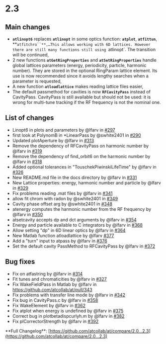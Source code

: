 
# 2.3
## Main changes
-  **`atlinopt6`** replaces **`atlinopt`** in some optics function: **`atplot`**, **`atfittun`**, **`atfitchro``**,…This allows working with 6D lattices. However there are still many functions still using `atlinopt`. The transition will be continued, 
-  2 new functions **`atGetRingProperties`** and **`atSetRingProperties`** handle global lattices parameters (energy, periodicity, particle, harmonic number). They are stored in the optional RingParam lattice element. Its use is now recommended since it avoids lengthy searches when a parameter is requested, 
-  A new function **`atloadlattice`** makes reading lattice files easier, 
-  The default passmethod for cavities is now **`RFCavityPass`** instead of CavityPass. CavityPass is still available but should not be used: it is wrong for multi\-tune tracking if the RF frequency is not the nominal one. 
## List of changes
-  Linopt6 in plots and parameters by @lfarv in [\#297](https://github.com/atcollab/at/pull/297) 
-  first look at PolynomB in \*LinearPass by @swhite2401 in [\#290](https://github.com/atcollab/at/pull/290) 
-  Updated plotAperture by @lfarv in [\#313](https://github.com/atcollab/at/pull/313) 
-  Remove the dependency of RFCavityPass on harmonic number by @lfarv in [\#319](https://github.com/atcollab/at/pull/319) 
-  Remove the dependency of find\_orbit6 on the harmonic number by @lfarv in [\#318](https://github.com/atcollab/at/pull/318) 
-  Added optional tolerances in "TouschekPiwinskiLifeTime" by @lfarv in [\#326](https://github.com/atcollab/at/pull/326) 
-  New README.md file in the docs directory by @lfarv in [\#331](https://github.com/atcollab/at/pull/331) 
-  New Lattice properties: energy, harmonic number and particle by @lfarv in [\#329](https://github.com/atcollab/at/pull/329) 
-  Fix problems reading .mat files by @lfarv in [\#341](https://github.com/atcollab/at/pull/341) 
-  allow fit chrom with radon by @swhite2401 in [\#349](https://github.com/atcollab/at/pull/349) 
-  Cavity phase offset arg by @swhite2401 in [\#348](https://github.com/atcollab/at/pull/348) 
-  atenergy computes the harmonic number from the RF frequency by @lfarv in [\#350](https://github.com/atcollab/at/pull/350) 
-  atsetcavity accepts dp and dct arguments by @lfarv in [\#354](https://github.com/atcollab/at/pull/354) 
-  Energy and particle available to C integrators by @lfarv in [\#368](https://github.com/atcollab/at/pull/368) 
-  Allow setting "dp" in 6D linear optics by @lfarv in [\#364](https://github.com/atcollab/at/pull/364) 
-  New Matlab function atloadlattice by @lfarv [\#377](http://in%20https//github.com/atcollab/at/pull/377) 
-  Add a "turn" input to atpass by @lfarv in [\#376](https://github.com/atcollab/at/pull/376) 
-  Set the default cavity PassMethod to RFCavityPass by @lfarv in [\#372](https://github.com/atcollab/at/pull/372) 
## Bug fixes
-  Fix on atfastring by @lfarv in [\#314](https://github.com/atcollab/at/pull/314) 
-  Fit tunes and chromaticities by @lfarv in [\#327](https://github.com/atcollab/at/pull/327) 
-  Fix WakeFieldPass in Matlab by @lfarv in https://github.com/atcollab/at/pull/343 
-  Fix problems with transfer line mode by @lfarv in [\#342](https://github.com/atcollab/at/pull/342) 
-  Fix bug in CavityPass.c by @lfarv in [\#358](https://github.com/atcollab/at/pull/358) 
-  Fix WakeElement by @lfarv in [\#362](https://github.com/atcollab/at/pull/362) 
-  Fix atplot when energy is undefined by @lfarv in [\#375](https://github.com/atcollab/at/pull/375) 
-  Correct bug in plotbetadispcurlyh.m by @lfarv in [\#382](https://github.com/atcollab/at/pull/382) 
-  Fix plCorrectorStrength by @lfarv in [\#392](https://github.com/atcollab/at/pull/392) 


\*\*Full Changelog\*\*: [https://github.com/atcollab/at/compare/2.0...2.3](https://github.com/atcollab/at/compare/2.0...2.3)

